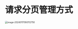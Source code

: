 # 请求分页管理方式

<img src="https://cvp.oss-cn-shanghai.aliyuncs.com/picgo/202401170931897.png" alt="image-20240117093112750" style="zoom:50%;" />


